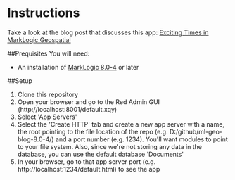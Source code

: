 # Instructions


Take a look at the blog post that discusses this app: [Exciting Times in MarkLogic Geospatial](http://developer.marklogic.com/blog/exciting-times-in-marklogic-geospatial)

##Prequisites
You will need:
* An installation of [MarkLogic 8.0-4](https://developer.marklogic.com/products) or later

##Setup
1. Clone this repository
2. Open your browser and go to the Red Admin GUI (http://localhost:8001/default.xqy)
3. Select 'App Servers'
4. Select the 'Create HTTP' tab and create a new app server with a name, the root pointing to the file location of the repo (e.g. D:/github/ml-geo-blog-8.0-4/) and a port number (e.g. 1234). You'll want modules to point to your file system. Also, since we're not storing any data in the database, you can use the default database 'Documents' 
5. In your browser, go to that app server port (e.g. http://localhost:1234/default.html) to see the app
